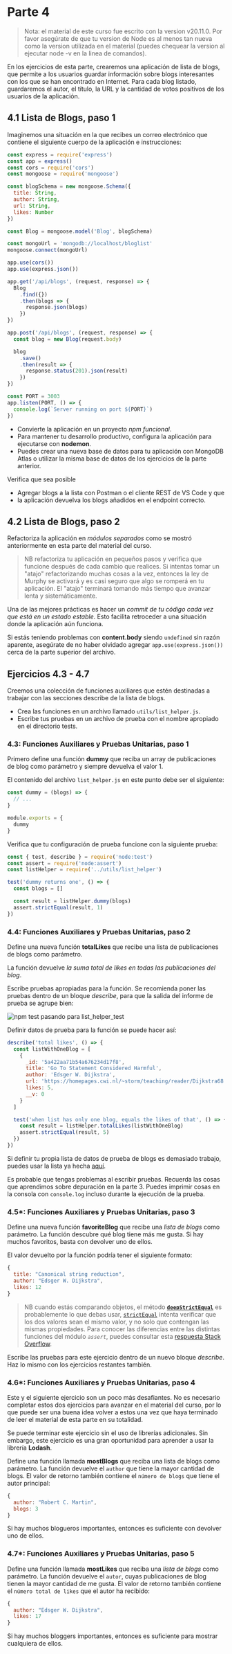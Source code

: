 # Parte 4

>Nota: el material de este curso fue escrito con la version v20.11.0. Por favor asegúrate de que tu version de Node es al menos tan nueva como la version utilizada en el material (puedes chequear la version al ejecutar node -v en la linea de comandos).

En los ejercicios de esta parte, crearemos una aplicación de lista de blogs, que permite a los usuarios guardar información sobre blogs interesantes con los que se han encontrado en Internet. Para cada blog listado, guardaremos el autor, el título, la URL y la cantidad de votos positivos de los usuarios de la aplicación.

## 4.1 Lista de Blogs, paso 1

Imaginemos una situación en la que recibes un correo electrónico que contiene el siguiente cuerpo de la aplicación e instrucciones:

```js
const express = require('express')
const app = express()
const cors = require('cors')
const mongoose = require('mongoose')

const blogSchema = new mongoose.Schema({
  title: String,
  author: String,
  url: String,
  likes: Number
})

const Blog = mongoose.model('Blog', blogSchema)

const mongoUrl = 'mongodb://localhost/bloglist'
mongoose.connect(mongoUrl)

app.use(cors())
app.use(express.json())

app.get('/api/blogs', (request, response) => {
  Blog
    .find({})
    .then(blogs => {
      response.json(blogs)
    })
})

app.post('/api/blogs', (request, response) => {
  const blog = new Blog(request.body)

  blog
    .save()
    .then(result => {
      response.status(201).json(result)
    })
})

const PORT = 3003
app.listen(PORT, () => {
  console.log(`Server running on port ${PORT}`)
})
```

- Convierte la aplicación en un proyecto _npm funcional_.
- Para mantener tu desarrollo productivo, configura la aplicación para ejecutarse con **nodemon**.
- Puedes crear una nueva base de datos para tu aplicación con MongoDB Atlas o utilizar la misma base de datos de los ejercicios de la parte anterior.

Verifica que sea posible

- Agregar blogs a la lista con Postman o el cliente REST de VS Code y que
- la aplicación devuelva los blogs añadidos en el endpoint correcto.

## 4.2 Lista de Blogs, paso 2

Refactoriza la aplicación en _módulos separados_ como se mostró anteriormente en esta parte del material del curso.

>NB refactoriza tu aplicación en pequeños pasos y verifica que funcione después de cada cambio que realices.
Si intentas tomar un "atajo" refactorizando muchas cosas a la vez, entonces la ley de Murphy se activará y es
 casi seguro que algo se romperá en tu aplicación.
El "atajo" terminará tomando más tiempo que avanzar lenta y sistemáticamente.

Una de las mejores prácticas es hacer un _commit de tu código cada vez que está en un estado estable_. Esto facilita retroceder a una situación donde la aplicación aún funciona.

Si estás teniendo problemas con **content.body** siendo `undefined` sin razón aparente, asegúrate de no haber olvidado agregar `app.use(express.json())` cerca de la parte superior del archivo.

## Ejercicios 4.3 - 4.7

Creemos una colección de funciones auxiliares que estén destinadas a trabajar con las secciones describe de la lista de blogs.

- Crea las funciones en un archivo llamado `utils/list_helper.js`.
- Escribe tus pruebas en un archivo de prueba con el nombre apropiado en el directorio tests.

### 4.3: Funciones Auxiliares y Pruebas Unitarias, paso 1

Primero define una función **dummy** que reciba un array de publicaciones de blog como parámetro y siempre devuelva el valor 1.

El contenido del archivo `list_helper.js` en este punto debe ser el siguiente:

```js
const dummy = (blogs) => {
  // ...
}

module.exports = {
  dummy
}
```

Verifica que tu configuración de prueba funcione con la siguiente prueba:

```js
const { test, describe } = require('node:test')
const assert = require('node:assert')
const listHelper = require('../utils/list_helper')

test('dummy returns one', () => {
  const blogs = []

  const result = listHelper.dummy(blogs)
  assert.strictEqual(result, 1)
})
```

### 4.4: Funciones Auxiliares y Pruebas Unitarias, paso 2

Define una nueva función **totalLikes** que recibe una lista de publicaciones de blogs como parámetro.

La función devuelve _la suma total de likes en todas las publicaciones del blog_.

Escribe pruebas apropiadas para la función. Se recomienda poner las pruebas dentro de un bloque _describe_, para que la salida del informe de prueba se agrupe bien:

![npm test pasando para list_helper_test](img/image-1.png)

Definir datos de prueba para la función se puede hacer así:

```js
describe('total likes', () => {
  const listWithOneBlog = [
    {
      _id: '5a422aa71b54a676234d17f8',
      title: 'Go To Statement Considered Harmful',
      author: 'Edsger W. Dijkstra',
      url: 'https://homepages.cwi.nl/~storm/teaching/reader/Dijkstra68.pdf',
      likes: 5,
      __v: 0
    }
  ]

  test('when list has only one blog, equals the likes of that', () => {
    const result = listHelper.totalLikes(listWithOneBlog)
    assert.strictEqual(result, 5)
  })
})
```

Si definir tu propia lista de datos de prueba de blogs es demasiado trabajo, puedes usar la lista ya hecha [aquí](https://github.com/fullstack-hy2020/misc/blob/master/blogs_for_test.md).

Es probable que tengas problemas al escribir pruebas. Recuerda las cosas que aprendimos sobre depuración en la parte 3. Puedes imprimir cosas en la consola con `console.log` incluso durante la ejecución de la prueba.

### 4.5*: Funciones Auxiliares y Pruebas Unitarias, paso 3

Define una nueva función **favoriteBlog** que recibe una _lista de blogs_ como parámetro. La función descubre qué blog tiene más me gusta. Si hay muchos favoritos, basta con devolver uno de ellos.

El valor devuelto por la función podría tener el siguiente formato:

```js
{
  title: "Canonical string reduction",
  author: "Edsger W. Dijkstra",
  likes: 12
}
```

>NB cuando estás comparando objetos, el método [**`deepStrictEqual`**](https://nodejs.org/api/assert.html#assertdeepstrictequalactual-expected-message) es probablemente lo que debas usar, [`strictEqual`](https://nodejs.org/api/assert.html#assertstrictequalactual-expected-message) intenta verificar que los dos valores sean el mismo valor, y no solo que contengan las mismas propiedades. Para conocer las diferencias entre las distintas funciones del módulo _`assert`_, puedes consultar esta [respuesta Stack Overflow](https://stackoverflow.com/a/73937068/15291501).

Escribe las pruebas para este ejercicio dentro de un nuevo bloque _describe_. Haz lo mismo con los ejercicios restantes también.

### 4.6*: Funciones Auxiliares y Pruebas Unitarias, paso 4

Este y el siguiente ejercicio son un poco más desafiantes. No es necesario completar estos dos ejercicios para avanzar en el material del curso, por lo que puede ser una buena idea volver a estos una vez que haya terminado de leer el material de esta parte en su totalidad.

Se puede terminar este ejercicio sin el uso de librerías adicionales. Sin embargo, este ejercicio es una gran oportunidad para aprender a usar la librería **Lodash**.

Define una función llamada **mostBlogs** que reciba una lista de blogs como parámetro. La función devuelve el `author` que tiene la mayor cantidad de blogs. El valor de retorno también contiene el `número de blogs` que tiene el autor principal:

```js
{
  author: "Robert C. Martin",
  blogs: 3
}
```

Si hay muchos blogueros importantes, entonces es suficiente con devolver uno de ellos.

### 4.7*: Funciones Auxiliares y Pruebas Unitarias, paso 5

Define una función llamada **mostLikes** que reciba una _lista de blogs_ como parámetro. La función devuelve el `autor`, cuyas publicaciones de blog tienen la mayor cantidad de me gusta. El valor de retorno también contiene el `número total de likes` que el autor ha recibido:

```js
{
  author: "Edsger W. Dijkstra",
  likes: 17
}
```

Si hay muchos bloggers importantes, entonces es suficiente para mostrar cualquiera de ellos.
